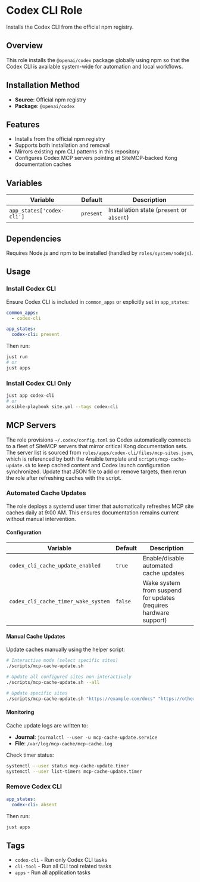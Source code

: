# Codex CLI Role

Installs the Codex CLI from the official npm registry.

## Overview

This role installs the `@openai/codex` package globally using npm so that the Codex CLI is available system-wide for automation and local workflows.

## Installation Method

- **Source**: Official npm registry
- **Package**: `@openai/codex`

## Features

- Installs from the official npm registry
- Supports both installation and removal
- Mirrors existing npm CLI patterns in this repository
- Configures Codex MCP servers pointing at SiteMCP-backed Kong documentation caches

## Variables

| Variable | Default | Description |
|----------|---------|-------------|
| `app_states['codex-cli']` | `present` | Installation state (`present` or `absent`) |

## Dependencies

Requires Node.js and npm to be installed (handled by `roles/system/nodejs`).

## Usage

### Install Codex CLI

Ensure Codex CLI is included in `common_apps` or explicitly set in `app_states`:

```yaml
common_apps:
  - codex-cli

app_states:
  codex-cli: present
```

Then run:

```bash
just run
# or
just apps
```

### Install Codex CLI Only

```bash
just app codex-cli
# or
ansible-playbook site.yml --tags codex-cli
```

## MCP Servers

The role provisions `~/.codex/config.toml` so Codex automatically connects to a fleet
of SiteMCP servers that mirror critical Kong documentation sets. The server list
is sourced from `roles/apps/codex-cli/files/mcp-sites.json`, which is referenced by
both the Ansible template and `scripts/mcp-cache-update.sh` to keep cached content
and Codex launch configuration synchronized. Update that JSON file to add or remove
targets, then rerun the role after refreshing caches with the script.

### Automated Cache Updates

The role deploys a systemd user timer that automatically refreshes MCP site caches
daily at 9:00 AM. This ensures documentation remains current without manual intervention.

#### Configuration

| Variable | Default | Description |
|----------|---------|-------------|
| `codex_cli_cache_update_enabled` | `true` | Enable/disable automated cache updates |
| `codex_cli_cache_timer_wake_system` | `false` | Wake system from suspend for updates (requires hardware support) |

#### Manual Cache Updates

Update caches manually using the helper script:

```bash
# Interactive mode (select specific sites)
./scripts/mcp-cache-update.sh

# Update all configured sites non-interactively
./scripts/mcp-cache-update.sh --all

# Update specific sites
./scripts/mcp-cache-update.sh "https://example.com/docs" "https://other.com/api"
```

#### Monitoring

Cache update logs are written to:
- **Journal**: `journalctl --user -u mcp-cache-update.service`
- **File**: `/var/log/mcp-cache/mcp-cache.log`

Check timer status:
```bash
systemctl --user status mcp-cache-update.timer
systemctl --user list-timers mcp-cache-update.timer
```

### Remove Codex CLI

```yaml
app_states:
  codex-cli: absent
```

Then run:

```bash
just apps
```

## Tags

- `codex-cli` - Run only Codex CLI tasks
- `cli-tool` - Run all CLI tool related tasks
- `apps` - Run all application tasks
